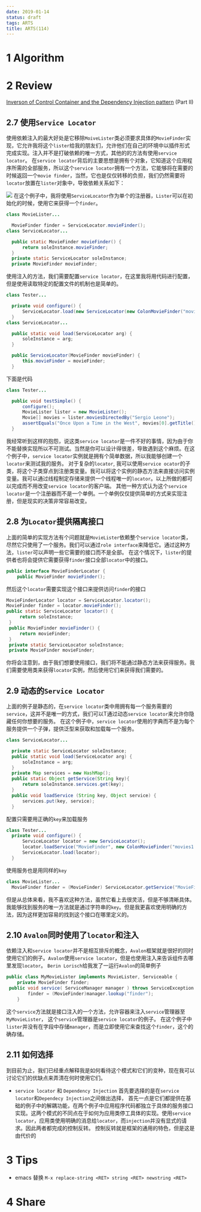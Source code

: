 ```yaml
---
date: 2019-01-14
status: draft
tags: ARTS
title: ARTS(114)
---
```


# 1 Algorithm

# 2 Review
[Inverson of Control Container and the Dependency Injection pattern](https://martinfowler.com/articles/injection.html) (Part II)
## 2.7 使用`Service Locator`
使用依赖注入的最大好处是它移除`MoiveLister`类必须要求具体的`MovieFinder`实现，它允许我将这个`lister`给我的朋友们，允许他们在自己的环境中以插件形式完成实现。注入并不是打破依赖的唯一方式，其他的的方法有使用`service locator`。
在`service locator`背后的主要思想是拥有个对象，它知道这个应用程序所需的全部服务，所以这个`service locator`拥有一个方法，它能够将在需要的时候返回一个`movie finder`，当然，它也是仅仅转移的负担，我们仍然需要将`locator`放置在`lister`对象中，导致依赖关系如下：

![](./_image/2019-01-14-18-45-39.png)
在这个例子中，我将使用`ServiceLocator`作为单个的注册器，`Lister`可以在初始化的时候，使用它来获得一个`finder`。
```java
class MovieLister...

  MovieFinder finder = ServiceLocator.movieFinder();
class ServiceLocator...

  public static MovieFinder movieFinder() {
      return soleInstance.movieFinder;
  }
  private static ServiceLocator soleInstance;
  private MovieFinder movieFinder;
```
使用注入的方法，我们需要配置`service locator`，在这里我将用代码进行配置，但是使用读取特定的配置文件的机制也是简单的。
```java
class Tester...

  private void configure() {
      ServiceLocator.load(new ServiceLocator(new ColonMovieFinder("movies1.txt")));
  }
class ServiceLocator...

  public static void load(ServiceLocator arg) {
      soleInstance = arg;
  }

  public ServiceLocator(MovieFinder movieFinder) {
      this.movieFinder = movieFinder;
  }
```
下面是代码
```java
class Tester...

  public void testSimple() {
      configure();
      MovieLister lister = new MovieLister();
      Movie[] movies = lister.moviesDirectedBy("Sergio Leone");
      assertEquals("Once Upon a Time in the West", movies[0].getTitle());
  }
```
我经常听到这样的抱怨，说这类`service locator`是一件不好的事情，因为由于你不能替换实现所以不可测试。当然是你可以设计得很差，导致遇到这个麻烦。在这个例子中，`service locator`实例就是拥有个简单数据，所以我能够创建一个`locator`来测试我的服务。
对于复杂的`locator`, 我可以使用`service ocator`的子类，将这个子类穿点到注册类变量。我可以将这个实例的静态方法来直接访问实例变量。我可以通过线程制定存储来提供一个线程唯一的`locator`。以上所做的都可以完成而不用改变`service locator`的客户端。
其他一种方式认为这个`service locator`是一个注册器而不是一个单例。一个单例仅仅提供简单的方式来实现注册，但是现实的决策非常容易改变。
## 2.8 为`Locator`提供隔离接口
上面的简单的实现方法有个问题就是`MovieLister`依赖整个`service locator`类，尽然它只使用了一个服务。我们可以通过`role interface`来降低它。通过这种方法，`lister`可以声明一些它需要的接口而不是全部。
在这个情况下，`lister`的提供者也将会提供它需要获得`finder`接口全部`locator`中的接口。
```java
public interface MovieFinderLocator {
    public MovieFinder movieFinder();
```
然后这个`locator`需要实现这个接口来提供访问`finder`的接口
```java
MovieFinderLocator locator = ServiceLocator.locator();
MovieFinder finder = locator.movieFinder();
public static ServiceLocator locator() {
     return soleInstance;
 }
 public MovieFinder movieFinder() {
     return movieFinder;
 }
 private static ServiceLocator soleInstance;
 private MovieFinder movieFinder;
```
你将会注意到，由于我们想要使用接口，我们将不能通过静态方法来获得服务。我们需要使用类来获得`locator`实例，然后使用它们来获得我们需要的。
## 2.9 动态的`Service Locator`
上面的例子是静态的，在`service locator`类中用拥有每一个服务需要的`service`，这并不是唯一的方式，我们可以T通过动态`service locator`来允许你隐藏任何你想要的服务。
在这个例子中，`service locator`使用的字典而不是为每个服务提供一个子弹，提供泛型来获取和加载每一个服务。
```java
class ServiceLocator...

  private static ServiceLocator soleInstance;
  public static void load(ServiceLocator arg) {
      soleInstance = arg;
  }
  private Map services = new HashMap();
  public static Object getService(String key){
      return soleInstance.services.get(key);
  }
  public void loadService (String key, Object service) {
      services.put(key, service);
  }
```
配置只需要用正确的`key`来加载服务
```java
class Tester...
  private void configure() {
      ServiceLocator locator = new ServiceLocator();
      locator.loadService("MovieFinder", new ColonMovieFinder("movies1.txt"));
      ServiceLocator.load(locator);
  }
```
使用服务也是用同样的`key`
```java
class MovieLister...
  MovieFinder finder = (MovieFinder) ServiceLocator.getService("MovieFinder");
```
但是从总体来看，我不喜欢这种方法，虽然它看上去很灵活，但是不够清晰具体。我能够找到服务的唯一方法就是通过字符串的`key`。但是我更喜欢使用明确的方法，因为这样更加容易的找到这个接口在哪里定义的。
## 2.10 `Avalon`同时使用了`locator`和注入
依赖注入和`service locator`并不是相互排斥的概念，`Avalon`框架就是很好的同时使用它们的例子。`Avalon`使用`service locator`，但是也使用注入来告诉组件去哪里发现`locator`。
`Berin Lorisch`给我发了一运行`Avalon`的简单例子
```java
public class MyMovieLister implements MovieLister, Serviceable {
    private MovieFinder finder;
 public void service( ServiceManager manager ) throws ServiceException {
        finder = (MovieFinder)manager.lookup("finder");
    } 
```
这个`service`方法就是接口注入的一个方法，允许容器来注入`service`管理器至`MyMovieLister`， 这个`service`管理器是`service locator`的例子。 在这个例子中`lister`并没有在字段中存储`manager`，而是立即使用它来查找这个`finder`，这个的确存储。
## 2.11 如何选择
到目前为止，我们已经重点解释我是如何看待这个模式和它们的变种，现在我可以讨论它们的优缺点来弄清在何时使用它们。
- `service locator` 和 `Dependency Injection`
首先要选择的是在`service locator`和`Dependecy Injection`之间做出选择， 首先一点是它们都提供在基础的例子中的解耦功能，在两个例子中应用程序代码都独立于具体的服务接口实现。这两个模式的不同点在于如何为应用类停工具体的实现。使用`service locator`，应用类使用明确的消息给`locator`，而`injection`并没有显式的请求。因此两者都完成的控制反转。
控制反转就是框架的通用的特色，但是这是由代价的
# 3 Tips
   - emacs 替换
  `M-x replace-string <RET> string <RET> newstring <RET>`
# 4 Share